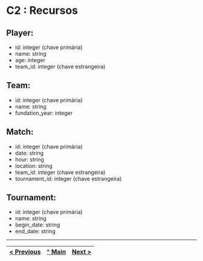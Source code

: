 # C2 : Recursos

## Player:
* id: integer (chave primária)
* name: string
* age: integer
* team_id: integer (chave estrangeira)

## Team:
* id: integer (chave primária)
* name: string
* fundation_year: integer

## Match:
* id: integer (chave primária)
* date: string
* hour: string
* location: string 
* team_id: integer  (chave estrangeira)
* tournament_id: integer  (chave estrangeira)

## Tournament:
* id: integer (chave primária)
* name: string
* begin_date: string
* end_date: string


---
[< Previous](c1.md) | [^ Main](../../../) | [Next >](c3.md)
:--- | :---: | ---: